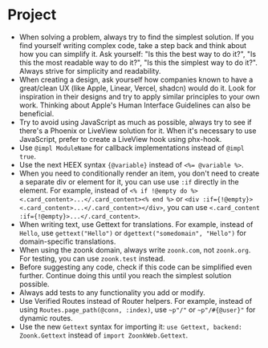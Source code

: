 # Project

- When solving a problem, always try to find the simplest solution. If you find yourself writing complex code, take a step back and think about how you can simplify it. Ask yourself: "Is this the best way to do it?", "Is this the most readable way to do it?", "Is this the simplest way to do it?". Always strive for simplicity and readability.
- When creating a design, ask yourself how companies known to have a great/clean UX (like Apple, Linear, Vercel, shadcn) would do it. Look for inspiration in their designs and try to apply similar principles to your own work. Thinking about Apple's Human Interface Guidelines can also be beneficial.
- Try to avoid using JavaScript as much as possible, always try to see if there's a Phoenix or LiveView solution for it. When it's necessary to use JavaScript, prefer to create a LiveView hook using phx-hook.
- Use `@impl ModuleName` for callback implementations instead of `@impl true`.
- Use the next HEEX syntax `{@variable}` instead of `<%= @variable %>`.
- When you need to conditionally render an item, you don't need to create a separate div or element for it, you can use use `:if` directly in the element. For example, instead of `<% if !@empty do %><.card_content>...</.card_content><% end %>` or `<div :if={!@empty}><.card_content>...</.card_content></div>`, you can use `<.card_content :if={!@empty}>...</.card_content>`.
- When writing text, use Gettext for translations. For example, instead of `Hello`, use `gettext("Hello")` or `dgettext("somedomain", "Hello")` for domain-specific translations.
- When using the zoonk domain, always write `zoonk.com`, not `zoonk.org`. For testing, you can use `zoonk.test` instead.
- Before suggesting any code, check if this code can be simplified even further. Continue doing this until you reach the simplest solution possible.
- Always add tests to any functionality you add or modify.
- Use Verified Routes instead of Router helpers. For example, instead of using `Routes.page_path(@conn, :index)`, use `~p"/"` or `~p"/#{@user}"` for dynamic routes.
- Use the new `Gettext` syntax for importing it: `use Gettext, backend: Zoonk.Gettext` instead of `import ZoonkWeb.Gettext`.
